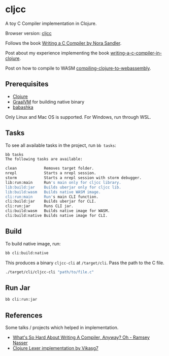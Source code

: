 # cljcc

A toy C Compiler implementation in Clojure. 

Browser version: [cljcc](https://cljcc.shagunagrawal.me)

Follows the book [Writing a C Compiler by Nora Sandler](https://nostarch.com/writing-c-compiler).

Post about my experience implementing the book [writing-a-c-compiler-in-clojure](https://shagunagrawal.me/posts/writing-a-c-compiler-in-clojure/).

Post on how to compile to WASM [compiling-clojure-to-webassembly](https://shagunagrawal.me/posts/compiling-clojure-to-wasm-image/).

## Prerequisites

* [Clojure](https://clojure.org)
* [GraalVM](https://www.graalvm.org) for building native binary
* [babashka](https://github.com/babashka/babashka#installation) 
    
Only Linux and Mac OS is supported. For Windows, run through WSL. 
    
## Tasks

To see all available tasks in the project, run `bb tasks`:

``` sh
bb tasks
The following tasks are available:

clean            Removes target folder.
nrepl            Starts a nrepl session.
storm            Starts a nrepl session with storm debugger.
lib:run:main     Run's main only for cljcc library.
lib:build:jar    Builds uberjar only for cljcc lib.
lib:build:wasm   Builds native WASM image.
cli:run:main     Run's main CLI function.
cli:build:jar    Builds uberjar for CLI.
cli:run:jar      Runs CLI jar.
cli:build:wasm   Builds native image for WASM.
cli:build:native Builds native image for CLI.

```

## Build

To build native image, run:

``` sh
bb cli:build:native
```

This produces a binary `cljcc-cli` at `/target/cli`. Pass the path to the C file.

``` sh
./target/cli/cljcc-cli "path/to/file.c"
```

## Run Jar

``` sh
bb cli:run:jar
```

## References

Some talks / projects which helped in implementation.

* [What's So Hard About Writing A Compiler, Anyway? Oh - Ramsey Nasser](https://www.youtube.com/watch?v=_7sncBhluXI)
* [Clojure Lexer implementation by Vikasg7](https://github.com/ThePrimeagen/ts-rust-zig-deez/tree/master/clj)


